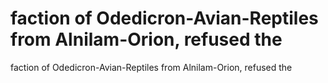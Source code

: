 # faction of Odedicron-Avian-Reptiles from Alnilam-Orion, refused the

faction of Odedicron-Avian-Reptiles from Alnilam-Orion, refused the